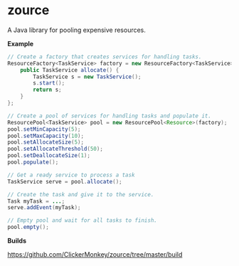 zource
======

A Java library for pooling expensive resources.

**Example**

```java
// Create a factory that creates services for handling tasks.
ResourceFactory<TaskService> factory = new ResourceFactory<TaskService>() {
    public TaskService allocate() {
        TaskService s = new TaskService();
        s.start();
        return s;
    }
};

// Create a pool of services for handling tasks and populate it.
ResourcePool<TaskService> pool = new ResourcePool<Resource>(factory);
pool.setMinCapacity(5);
pool.setMaxCapacity(10);
pool.setAllocateSize(5);
pool.setAllocateThreshold(50);
pool.setDeallocateSize(1);
pool.populate();

// Get a ready service to process a task
TaskService serve = pool.allocate();

// Create the task and give it to the service.
Task myTask = ...;
serve.addEvent(myTask);

// Empty pool and wait for all tasks to finish.
pool.empty();
```

**Builds**

https://github.com/ClickerMonkey/zource/tree/master/build

